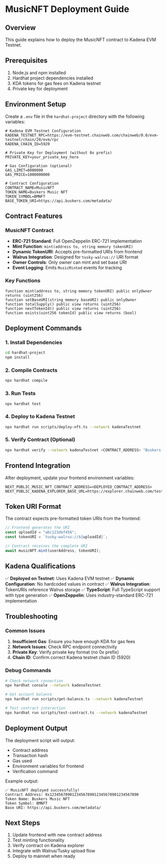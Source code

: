 # MusicNFT Deployment Guide

## Overview
This guide explains how to deploy the MusicNFT contract to Kadena EVM Testnet.

## Prerequisites
1. Node.js and npm installed
2. Hardhat project dependencies installed
3. KDA tokens for gas fees on Kadena testnet
4. Private key for deployment

## Environment Setup

Create a `.env` file in the `hardhat-project` directory with the following variables:

```env
# Kadena EVM Testnet Configuration
KADENA_TESTNET_RPC=https://evm-testnet.chainweb.com/chainweb/0.0/evm-testnet/chain/20/evm/rpc
KADENA_CHAIN_ID=5920

# Private Key for Deployment (without 0x prefix)
PRIVATE_KEY=your_private_key_here

# Gas Configuration (optional)
GAS_LIMIT=8000000
GAS_PRICE=1000000000

# Contract Configuration
CONTRACT_NAME=MusicNFT
TOKEN_NAME=Buskers Music NFT
TOKEN_SYMBOL=BMNFT
BASE_TOKEN_URI=https://api.buskers.com/metadata/
```

## Contract Features

### MusicNFT Contract
- **ERC-721 Standard**: Full OpenZeppelin ERC-721 implementation
- **Mint Function**: `mint(address to, string memory tokenURI)`
- **Dynamic TokenURI**: Accepts pre-formatted URIs from frontend
- **Walrus Integration**: Designed for `tusky-walrus://` URI format
- **Owner Controls**: Only owner can mint and set base URI
- **Event Logging**: Emits `MusicMinted` events for tracking

### Key Functions
```solidity
function mint(address to, string memory tokenURI) public onlyOwner returns (uint256)
function setBaseURI(string memory baseURI) public onlyOwner
function totalSupply() public view returns (uint256)
function nextTokenId() public view returns (uint256)
function exists(uint256 tokenId) public view returns (bool)
```

## Deployment Commands

### 1. Install Dependencies
```bash
cd hardhat-project
npm install
```

### 2. Compile Contracts
```bash
npx hardhat compile
```

### 3. Run Tests
```bash
npx hardhat test
```

### 4. Deploy to Kadena Testnet
```bash
npx hardhat run scripts/deploy-nft.ts --network kadenaTestnet
```

### 5. Verify Contract (Optional)
```bash
npx hardhat verify --network kadenaTestnet <CONTRACT_ADDRESS> "Buskers Music NFT" "BMNFT" "https://api.buskers.com/metadata/"
```

## Frontend Integration

After deployment, update your frontend environment variables:

```env
NEXT_PUBLIC_MUSIC_NFT_CONTRACT_ADDRESS=<DEPLOYED_CONTRACT_ADDRESS>
NEXT_PUBLIC_KADENA_EXPLORER_BASE_URL=https://explorer.chainweb.com/testnet/tx
```

## Token URI Format

The contract expects pre-formatted token URIs from the frontend:

```javascript
// Frontend generates the URI
const uploadId = "abc123def456";
const tokenURI = `tusky-walrus://${uploadId}`;

// Contract receives the complete URI
await musicNFT.mint(userAddress, tokenURI);
```

## Kadena Qualifications

✅ **Deployed on Testnet**: Uses Kadena EVM testnet
✅ **Dynamic Configuration**: No hardcoded values in contract
✅ **Walrus Integration**: TokenURIs reference Walrus storage
✅ **TypeScript**: Full TypeScript support with type generation
✅ **OpenZeppelin**: Uses industry-standard ERC-721 implementation

## Troubleshooting

### Common Issues
1. **Insufficient Gas**: Ensure you have enough KDA for gas fees
2. **Network Issues**: Check RPC endpoint connectivity
3. **Private Key**: Verify private key format (no 0x prefix)
4. **Chain ID**: Confirm correct Kadena testnet chain ID (5920)

### Debug Commands
```bash
# Check network connection
npx hardhat console --network kadenaTestnet

# Get account balance
npx hardhat run scripts/get-balance.ts --network kadenaTestnet

# Test contract interaction
npx hardhat run scripts/test-contract.ts --network kadenaTestnet
```

## Deployment Output

The deployment script will output:
- Contract address
- Transaction hash
- Gas used
- Environment variables for frontend
- Verification command

Example output:
```
✅ MusicNFT deployed successfully!
Contract Address: 0x1234567890123456789012345678901234567890
Token Name: Buskers Music NFT
Token Symbol: BMNFT
Base URI: https://api.buskers.com/metadata/
```

## Next Steps

1. Update frontend with new contract address
2. Test minting functionality
3. Verify contract on Kadena explorer
4. Integrate with Walrus/Tusky upload flow
5. Deploy to mainnet when ready

